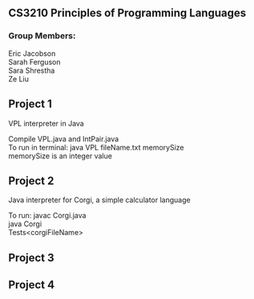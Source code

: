 ﻿## CS3210 Principles of Programming Languages
 ### Group Members:  
 Eric Jacobson  
 Sarah Ferguson  
 Sara Shrestha  
 Ze Liu  
 
 ## Project 1
 VPL interpreter in Java  
 
 Compile VPL.java and IntPair.java  
 To run in terminal: java VPL fileName.txt memorySize  
 memorySize is an integer value  
 
 ## Project 2  
 Java interpreter for Corgi, a simple calculator language 
   
 To run: 
 javac Corgi.java  
 java Corgi  
 Tests\<corgiFileName>  
   
   
   ## Project 3  
   
   
   ## Project 4  
